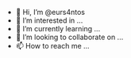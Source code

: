 - 👋 Hi, I’m @eurs4ntos
- 👀 I’m interested in ...
- 🌱 I’m currently learning ...
- 💞️ I’m looking to collaborate on ...
- 📫 How to reach me ...

<!---
eurs4ntos/eurs4ntos is a ✨ special ✨ repository because its `README.md` (this file) appears on your GitHub profile.
You can click the Preview link to take a look at your changes.
--->
